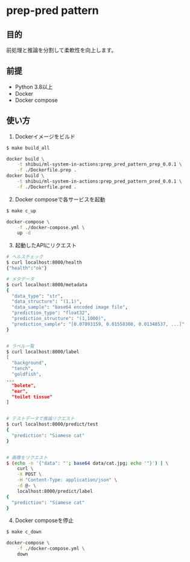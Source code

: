 # prep-pred pattern

## 目的

前処理と推論を分割して柔軟性を向上します。

## 前提

- Python 3.8以上
- Docker
- Docker compose

## 使い方

1. Dockerイメージをビルド

```sh
$ make build_all

docker build \
    -t shibui/ml-system-in-actions:prep_pred_pattern_prep_0.0.1 \
    -f ./Dockerfile.prep .
docker build \
    -t shibui/ml-system-in-actions:prep_pred_pattern_pred_0.0.1 \
    -f ./Dockerfile.pred .
```

2. Docker composeで各サービスを起動

```sh
$ make c_up

docker-compose \
    -f ./docker-compose.yml \
    up -d
```

3. 起動したAPIにリクエスト

```sh
# ヘルスチェック
$ curl localhost:8000/health
{"health":"ok"}

# メタデータ
$ curl localhost:8000/metadata
{
  "data_type": "str",
  "data_structure": "(1,1)",
  "data_sample": "base64 encoded image file",
  "prediction_type": "float32",
  "prediction_structure": "(1,1000)",
  "prediction_sample": "[0.07093159, 0.01558308, 0.01348537, ...]"
}


# ラベル一覧
$ curl localhost:8000/label
[
  "background",
  "tench",
  "goldfish",
...
  "bolete",
  "ear",
  "toilet tissue"
]


# テストデータで推論リクエスト
$ curl localhost:8000/predict/test
{
  "prediction": "Siamese cat"
}


# 画像をリクエスト
$ (echo -n '{"data": "'; base64 data/cat.jpg; echo '"}') | \
    curl \
    -X POST \
    -H "Content-Type: application/json" \
    -d @- \
    localhost:8000/predict/label
{
  "prediction": "Siamese cat"
}
```

4. Docker composeを停止

```sh
$ make c_down

docker-compose \
    -f ./docker-compose.yml \
    down
```

